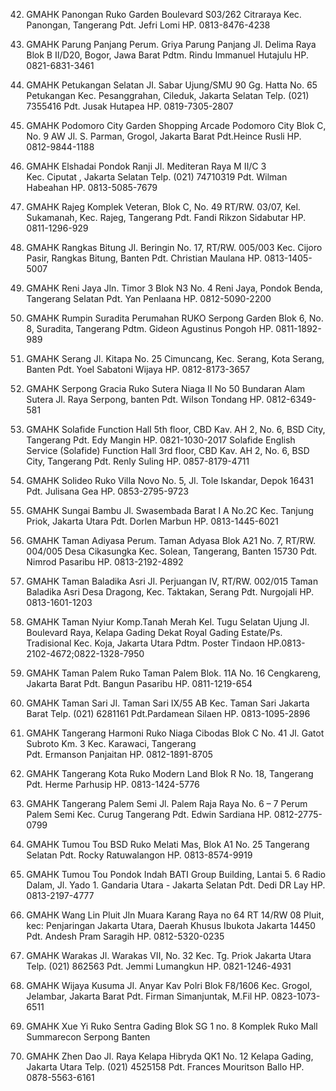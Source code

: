 42. GMAHK Panongan
    Ruko Garden Boulevard S03/262 Citraraya
    Kec. Panongan, Tangerang
    Pdt. Jefri Lomi
    HP. 0813-8476-4238

43. GMAHK Parung Panjang
    Perum. Griya Parung Panjang
    Jl. Delima Raya Blok B II/D20, Bogor, Jawa Barat
    Pdtm. Rindu Immanuel Hutajulu
    HP. 0821-6831-3461

44. GMAHK Petukangan Selatan
    Jl. Sabar Ujung/SMU 90 Gg. Hatta No. 65
    Petukangan Kec. Pesanggrahan, Cileduk, Jakarta Selatan Telp. (021) 7355416
    Pdt. Jusak Hutapea
    HP. 0819-7305-2807

45. GMAHK Podomoro City
    Garden Shopping Arcade
    Podomoro City Blok C, No. 9 AW
    Jl. S. Parman, Grogol, Jakarta Barat
    Pdt.Heince Rusli
    HP. 0812-9844-1188

46. GMAHK Elshadai Pondok Ranji
    Jl. Mediteran Raya M II/C 3  
    Kec. Ciputat , Jakarta Selatan
    Telp. (021) 74710319
    Pdt. Wilman Habeahan
    HP. 0813-5085-7679

47. GMAHK Rajeg
    Komplek Veteran, Blok C, No. 49
    RT/RW. 03/07, Kel. Sukamanah,
    Kec. Rajeg, Tangerang
    Pdt. Fandi Rikzon Sidabutar
    HP. 0811-1296-929

48. GMAHK Rangkas Bitung
    Jl. Beringin No. 17, RT/RW. 005/003
    Kec. Cijoro Pasir, Rangkas Bitung, Banten
    Pdt. Christian Maulana
    HP. 0813-1405-5007

49. GMAHK Reni Jaya
    Jln. Timor 3 Blok N3 No. 4 Reni Jaya, Pondok Benda, Tangerang Selatan
    Pdt. Yan Penlaana
    HP. 0812-5090-2200

50. GMAHK Rumpin Suradita
    Perumahan RUKO Serpong Garden
    Blok 6, No. 8, Suradita, Tangerang
    Pdtm. Gideon Agustinus Pongoh
    HP. 0811-1892-989

51. GMAHK Serang
    Jl. Kitapa No. 25 Cimuncang, Kec. Serang, Kota Serang, Banten
    Pdt. Yoel Sabatoni Wijaya
    HP. 0812-8173-3657

52. GMAHK Serpong Gracia
    Ruko Sutera Niaga II No 50
    Bundaran Alam Sutera
    Jl. Raya Serpong, banten
    Pdt. Wilson Tondang
    HP. 0812-6349-581

53. GMAHK Solafide
    Function Hall 5th floor, CBD
    Kav. AH 2, No. 6, BSD City, Tangerang
    Pdt. Edy Mangin
    HP. 0821-1030-2017
    Solafide English Service (Solafide)
    Function Hall 3rd floor, CBD
    Kav. AH 2, No. 6, BSD City, Tangerang
    Pdt. Renly Suling
    HP. 0857-8179-4711

54. GMAHK Solideo
    Ruko Villa Novo No. 5, Jl. Tole Iskandar, Depok 16431
    Pdt. Julisana Gea
    HP. 0853-2795-9723

55. GMAHK Sungai Bambu
    Jl. Swasembada Barat I A No.2C
    Kec. Tanjung Priok, Jakarta Utara
    Pdt. Dorlen Marbun
    HP. 0813-1445-6021

56. GMAHK Taman Adiyasa
    Perum. Taman Adyasa Blok A21 No. 7,
    RT/RW. 004/005
    Desa Cikasungka Kec. Solean,
    Tangerang, Banten 15730
    Pdt. Nimrod Pasaribu
    HP. 0813-2192-4892

57. GMAHK Taman Baladika Asri
    Jl. Perjuangan IV, RT/RW. 002/015
    Taman Baladika Asri
    Desa Dragong, Kec. Taktakan, Serang
    Pdt. Nurgojali
    HP. 0813-1601-1203

58. GMAHK Taman Nyiur
    Komp.Tanah Merah
    Kel. Tugu Selatan Ujung
    Jl. Boulevard Raya, Kelapa Gading
    Dekat Royal Gading Estate/Ps. Tradisional
    Kec. Koja, Jakarta Utara
    Pdtm. Poster Tindaon
    HP.0813-2102-4672;0822-1328-7950

59. GMAHK Taman Palem
    Ruko Taman Palem Blok. 11A No. 16
    Cengkareng, Jakarta Barat
    Pdt. Bangun Pasaribu
    HP. 0811-1219-654

60. GMAHK Taman Sari
    Jl. Taman Sari IX/55 AB
    Kec. Taman Sari
    Jakarta Barat
    Telp. (021) 6281161
    Pdt.Pardamean Silaen
    HP. 0813-1095-2896

61. GMAHK Tangerang Harmoni
    Ruko Niaga Cibodas Blok C No. 41
    Jl. Gatot Subroto Km. 3
    Kec. Karawaci, Tangerang  
    Pdt. Ermanson Panjaitan
    HP. 0812-1891-8705

62. GMAHK Tangerang Kota
    Ruko Modern Land
    Blok R No. 18, Tangerang
    Pdt. Herme Parhusip
    HP. 0813-1424-5776

63. GMAHK Tangerang Palem Semi
    Jl. Palem Raja Raya No. 6 – 7
    Perum Palem Semi
    Kec. Curug Tangerang
    Pdt. Edwin Sardiana
    HP. 0812-2775-0799

64. GMAHK Tumou Tou BSD
    Ruko Melati Mas, Blok A1
    No. 25 Tangerang Selatan
    Pdt. Rocky Ratuwalangon
    HP. 0813-8574-9919

65. GMAHK Tumou Tou Pondok Indah
    BATI Group Building, Lantai 5.
    6 Radio Dalam, Jl. Yado 1. Gandaria Utara - Jakarta Selatan
    Pdt. Dedi DR Lay
    HP. 0813-2197-4777

66. GMAHK Wang Lin Pluit
    Jln Muara Karang Raya no 64 RT 14/RW 08 Pluit, kec: Penjaringan Jakarta Utara, Daerah Khusus Ibukota Jakarta 14450
    Pdt. Andesh Pram Saragih
    HP. 0812-5320-0235

67. GMAHK Warakas
    Jl. Warakas VII, No. 32
    Kec. Tg. Priok Jakarta Utara
    Telp. (021) 862563
    Pdt. Jemmi Lumangkun
    HP. 0821-1246-4931

68. GMAHK Wijaya Kusuma
    Jl. Anyar Kav Polri Blok F8/1606
    Kec. Grogol, Jelambar, Jakarta Barat
    Pdt. Firman Simanjuntak, M.Fil
    HP. 0823-1073-6511

69. GMAHK Xue Yi
    Ruko Sentra Gading Blok SG 1 no. 8
    Komplek Ruko Mall Summarecon Serpong
    Banten

70. GMAHK Zhen Dao
    Jl. Raya Kelapa Hibryda QK1 No. 12
    Kelapa Gading, Jakarta Utara
    Telp. (021) 4525158
    Pdt. Frances Mouritson Ballo
    HP. 0878-5563-6161
